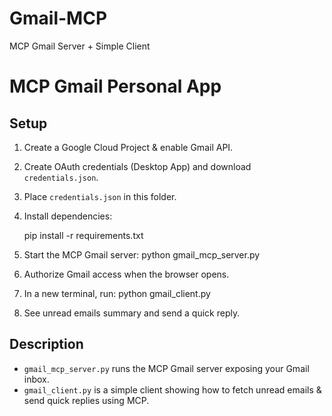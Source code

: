 # Gmail-MCP
MCP Gmail Server + Simple Client
# MCP Gmail Personal App

## Setup

1. Create a Google Cloud Project & enable Gmail API.
2. Create OAuth credentials (Desktop App) and download `credentials.json`.
3. Place `credentials.json` in this folder.
4. Install dependencies:

    pip install -r requirements.txt

5. Start the MCP Gmail server:
python gmail_mcp_server.py

6. Authorize Gmail access when the browser opens.
7. In a new terminal, run:
python gmail_client.py

8. See unread emails summary and send a quick reply.

## Description

- `gmail_mcp_server.py` runs the MCP Gmail server exposing your Gmail inbox.
- `gmail_client.py` is a simple client showing how to fetch unread emails & send quick replies using MCP.

